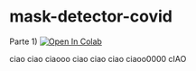 # mask-detector-covid


Parte 1) [![Open In Colab](https://colab.research.google.com/assets/colab-badge.svg)](https://colab.research.google.com/github/visiont3lab/mask-detector-covid/blob/main/notebook/Project_Covid_Mask_Classifier_Part1.ipynb)

ciao ciao ciaooo ciao
ciao ciao ciaoo0000
cIAO
